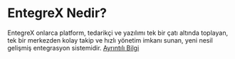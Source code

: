 # EntegreX Nedir?
EntegreX onlarca platform, tedarikçi ve yazılımı tek bir çatı altında toplayan, tek bir merkezden
kolay takip ve hızlı yönetim imkanı sunan, yeni nesil gelişmiş entegrasyon sistemidir. [Ayrıntılı Bilgi](http://entegrex.poisnet.net)
